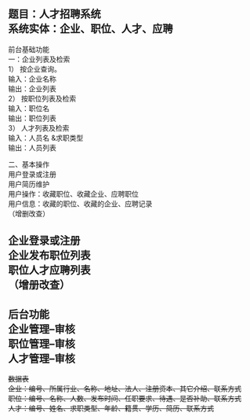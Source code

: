 题目：人才招聘系统   
系统实体：企业、职位、人才、应聘   
---   
前台基础功能   
一：企业列表及检索    
1）	按企业查询。   
 输入：企业名称    
输出：企业列表   
2）	按职位列表及检索   
输入：职位名    
输出：职位列表   
3）	人才列表及检索   
 输入：人员名 &求职类型   
输出：人员列表   
   
二、基本操作   
用户登录或注册   
用户简历维护   
用户操作：收藏职位、收藏企业、应聘职位   
用户信息：收藏的职位、收藏的企业、应聘记录   
（增删改查）   
   
企业登录或注册   
企业发布职位列表   
职位人才应聘列表   
（增册改查）   
---   
后台功能   
企业管理–审核   
职位管理–审核   
人才管理–审核   
---   
~~数据表   
企业：编号、所属行业、名称、地址、法人、注册资本、其它介绍、联系方式   
职位：编号、名称、人数、发布时间、任职要求、待遇、是否补助、联系方式   
人才：编号、姓名、求职类型、年龄、籍贯、学历、简历、联系方式~~   
